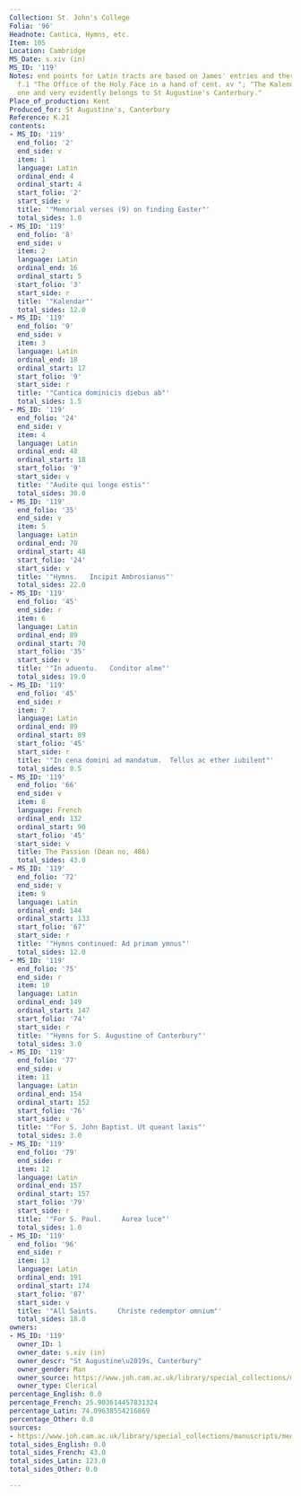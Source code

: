 ```yaml
---
Collection: St. John's College
Folia: '96'
Headnote: Cantica, Hymns, etc.
Item: 105
Location: Cambridge
MS_Date: s.xiv (in)
MS_ID: '119'
Notes: end points for Latin tracts are based on James' entries and therefore approximate;  on
  f.1 "The Office of the Holy Face in a hand of cent. xv "; "The Kalendar is an interesting
  one and very evidently belongs to St Augustine's Canterbury."
Place_of_production: Kent
Produced_for: St Augustine's, Canterbury
Reference: K.21
contents:
- MS_ID: '119'
  end_folio: '2'
  end_side: v
  item: 1
  language: Latin
  ordinal_end: 4
  ordinal_start: 4
  start_folio: '2'
  start_side: v
  title: '"Memorial verses (9) on finding Easter"'
  total_sides: 1.0
- MS_ID: '119'
  end_folio: '8'
  end_side: v
  item: 2
  language: Latin
  ordinal_end: 16
  ordinal_start: 5
  start_folio: '3'
  start_side: r
  title: '"Kalendar"'
  total_sides: 12.0
- MS_ID: '119'
  end_folio: '9'
  end_side: v
  item: 3
  language: Latin
  ordinal_end: 18
  ordinal_start: 17
  start_folio: '9'
  start_side: r
  title: '"Cantica dominicis diebus ab"'
  total_sides: 1.5
- MS_ID: '119'
  end_folio: '24'
  end_side: v
  item: 4
  language: Latin
  ordinal_end: 48
  ordinal_start: 18
  start_folio: '9'
  start_side: v
  title: '"Audite qui longe estis"'
  total_sides: 30.0
- MS_ID: '119'
  end_folio: '35'
  end_side: v
  item: 5
  language: Latin
  ordinal_end: 70
  ordinal_start: 48
  start_folio: '24'
  start_side: v
  title: '"Hymns.   Incipit Ambrosianus"'
  total_sides: 22.0
- MS_ID: '119'
  end_folio: '45'
  end_side: r
  item: 6
  language: Latin
  ordinal_end: 89
  ordinal_start: 70
  start_folio: '35'
  start_side: v
  title: '"In aduentu.   Conditor alme"'
  total_sides: 19.0
- MS_ID: '119'
  end_folio: '45'
  end_side: r
  item: 7
  language: Latin
  ordinal_end: 89
  ordinal_start: 89
  start_folio: '45'
  start_side: r
  title: '"In cena domini ad mandatum.  Tellus ac ether iubilent"'
  total_sides: 0.5
- MS_ID: '119'
  end_folio: '66'
  end_side: v
  item: 8
  language: French
  ordinal_end: 132
  ordinal_start: 90
  start_folio: '45'
  start_side: v
  title: The Passion (Dean no, 486)
  total_sides: 43.0
- MS_ID: '119'
  end_folio: '72'
  end_side: v
  item: 9
  language: Latin
  ordinal_end: 144
  ordinal_start: 133
  start_folio: '67'
  start_side: r
  title: '"Hymns continued: Ad primam ymnus"'
  total_sides: 12.0
- MS_ID: '119'
  end_folio: '75'
  end_side: r
  item: 10
  language: Latin
  ordinal_end: 149
  ordinal_start: 147
  start_folio: '74'
  start_side: r
  title: '"Hymns for S. Augustine of Canterbury"'
  total_sides: 3.0
- MS_ID: '119'
  end_folio: '77'
  end_side: v
  item: 11
  language: Latin
  ordinal_end: 154
  ordinal_start: 152
  start_folio: '76'
  start_side: v
  title: '"For S. John Baptist. Ut queant laxis"'
  total_sides: 3.0
- MS_ID: '119'
  end_folio: '79'
  end_side: r
  item: 12
  language: Latin
  ordinal_end: 157
  ordinal_start: 157
  start_folio: '79'
  start_side: r
  title: '"For S. Paul.     Aurea luce"'
  total_sides: 1.0
- MS_ID: '119'
  end_folio: '96'
  end_side: r
  item: 13
  language: Latin
  ordinal_end: 191
  ordinal_start: 174
  start_folio: '87'
  start_side: v
  title: '"All Saints.     Christe redemptor omnium"'
  total_sides: 18.0
owners:
- MS_ID: '119'
  owner_ID: 1
  owner_date: s.xiv (in)
  owner_descr: "St Augustine\u2019s, Canterbury"
  owner_gender: Man
  owner_source: https://www.joh.cam.ac.uk/library/special_collections/manuscripts/medieval_manuscripts/medman/K_21.htm
  owner_type: Clerical
percentage_English: 0.0
percentage_French: 25.903614457831324
percentage_Latin: 74.09638554216869
percentage_Other: 0.0
sources:
- https://www.joh.cam.ac.uk/library/special_collections/manuscripts/medieval_manuscripts/medman/K_21.htm
total_sides_English: 0.0
total_sides_French: 43.0
total_sides_Latin: 123.0
total_sides_Other: 0.0

---
```

